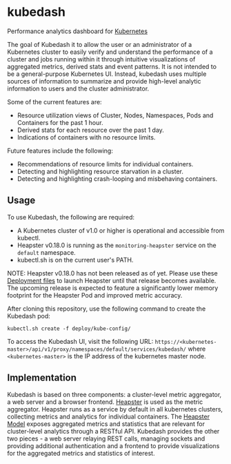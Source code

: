 # kubedash
Performance analytics dashboard for [Kubernetes](http://github.com/GoogleCloudPlatform/kubernetes)

The goal of Kubedash it to allow the user or an administrator of a Kubernetes cluster to easily verify and understand the performance of a cluster and jobs running within it through intuitive visualizations of aggregated metrics, derived stats and event patterns. It is not intended to be a general-purpose Kubernetes UI. Instead, kubedash uses multiple sources of information to summarize and provide high-level analytic information to users and the cluster administrator.

Some of the current features are:
- Resource utilization views of Cluster, Nodes, Namespaces, Pods and Containers for the past 1 hour.
- Derived stats for each resource over the past 1 day.
- Indications of containers with no resource limits.

Future features include the following:
- Recommendations of resource limits for individual containers.
- Detecting and highlighting resource starvation in a cluster.
- Detecting and highlighting crash-looping and misbehaving containers.

## Usage

To use Kubedash, the following are required:
- A Kubernetes cluster of v1.0 or higher is operational and accessible from kubectl.
- Heapster v0.18.0 is running as the `monitoring-heapster` service on the `default` namespace.
- kubectl.sh is on the current user's PATH.

NOTE: Heapster v0.18.0 has not been released as of yet. Please use these [Deployment files](https://github.com/afein/heapster/tree/model11/deploy/kube-config/kubedash) to launch Heapster until that release
becomes available. The upcoming release is expected to feature a significantly lower memory footprint for the Heapster Pod and improved metric accuracy.


After cloning this repository, use the following command to create the Kubedash pod:

`kubectl.sh create -f deploy/kube-config/`

To access the Kubedash UI, visit the following URL: `https://<kubernetes-master>/api/v1/proxy/namespaces/default/services/kubedash/`
where `<kubernetes-master>` is the IP address of the kubernetes master node.

## Implementation

Kubedash is based on three components: a cluster-level metric aggregator, a web server and a browser frontend. 
[Heapster](http://github.com/kubernetes/heapster) is used as the metric aggregator. Heapster runs as a service by default in all kubernetes clusters, collecting metrics and analytics for individual containers. The [Heapster Model](https://github.com/kubernetes/heapster/blob/master/docs/model.md) exposes aggregated metrics and statistics that are relevant for cluster-level analytics through a RESTful API. Kubedash provides the other two pieces - a web server relaying REST calls, managing sockets and providing additional authentication and a frontend to provide visualizations for the aggregated metrics and statistics of interest.
